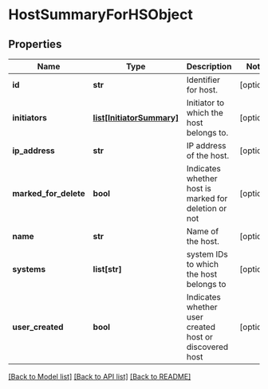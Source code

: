 # HostSummaryForHSObject

## Properties
Name | Type | Description | Notes
------------ | ------------- | ------------- | -------------
**id** | **str** | Identifier for host. | [optional] 
**initiators** | [**list[InitiatorSummary]**](InitiatorSummary.md) | Initiator to which the host belongs to. | [optional] 
**ip_address** | **str** | IP address of the host. | [optional] 
**marked_for_delete** | **bool** | Indicates whether host is marked for deletion or not | [optional] 
**name** | **str** | Name of the host. | [optional] 
**systems** | **list[str]** | system IDs to which the host belongs to | [optional] 
**user_created** | **bool** | Indicates whether user created host or discovered host | [optional] 

[[Back to Model list]](../README.md#documentation-for-models) [[Back to API list]](../README.md#documentation-for-api-endpoints) [[Back to README]](../README.md)


